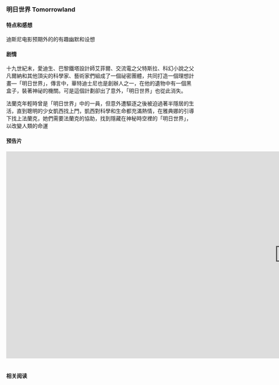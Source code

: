 ### 明日世界 Tomorrowland

#### 特点和感想
迪斯尼电影预期外的的有趣幽默和设想

#### 剧情
十九世紀末，愛迪生、巴黎鐵塔設計師艾菲爾、交流電之父特斯拉、科幻小說之父凡爾納和其他頂尖的科學家、藝術家們組成了一個祕密團體，共同打造一個理想計畫—「明日世界」，傳言中，華特迪士尼也是創辦人之一，在他的遺物中有一個黑盒子，裝著神祕的機關。可是這個計劃卻出了意外，「明日世界」也從此消失。

法蘭克年輕時曾是「明日世界」中的一員，但意外遭驅逐之後被迫過著半隱居的生活，直到聰明的少女凱西找上門，凱西對科學和生命都充滿熱情，在雅典娜的引導下找上法蘭克，她們需要法蘭克的協助，找到隱藏在神秘時空裡的「明日世界」，以改變人類的命運

#### 预告片
<div class="videoWrapper">
	<iframe width="1519" height="554" src="https://www.youtube.com/embed/lWZ7O-RrATY" frameborder="0" allow="accelerometer; autoplay; encrypted-media; gyroscope; picture-in-picture" allowfullscreen></iframe>
</div><br/>

#### 相关阅读
